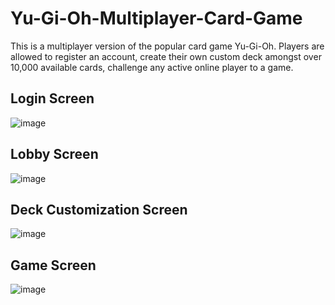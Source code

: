 # Yu-Gi-Oh-Multiplayer-Card-Game

This is a multiplayer version of the popular card game Yu-Gi-Oh. Players are allowed to register an account, create their own custom deck amongst 
over 10,000 available cards, challenge any active online player to a game.


## Login Screen
![image](https://user-images.githubusercontent.com/21192616/209064649-5b096c4d-8d31-4ffc-85f2-98977b8f5df8.png)

## Lobby Screen
![image](https://user-images.githubusercontent.com/21192616/209065350-95312d5f-7b69-4176-8b75-cc13884220f4.png)

## Deck Customization Screen
![image](https://user-images.githubusercontent.com/21192616/209065720-0dda09a7-19fc-4e39-b17c-b59ba09a3965.png)


## Game Screen
![image](https://user-images.githubusercontent.com/21192616/209065591-83308d4c-7955-4693-8bb3-48dd124e5600.png)

